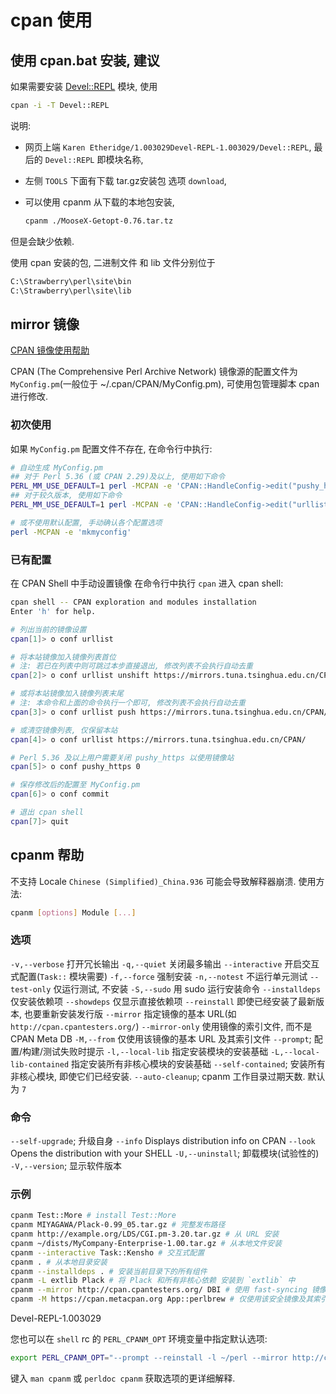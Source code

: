 # cpan 使用

## 使用 cpan.bat 安装, 建议

如果需要安装 [Devel::REPL](https://metacpan.org/pod/Devel::REPL) 模块, 使用

```bash
cpan -i -T Devel::REPL
```

说明:

+ 网页上端 `Karen Etheridge/1.003029Devel-REPL-1.003029/Devel::REPL`,
最后的 `Devel::REPL` 即模块名称,
+ 左侧 `TOOLS` 下面有下载 tar.gz安装包 选项 `download`,

+ 可以使用 cpanm 从下载的本地包安装,

    ```bash
    cpanm ./MooseX-Getopt-0.76.tar.tz
    ```

但是会缺少依赖.

使用 cpan 安装的包, 二进制文件 和 lib 文件分别位于

```bash
C:\Strawberry\perl\site\bin
C:\Strawberry\perl\site\lib
```

## mirror 镜像

[CPAN 镜像使用帮助](https://mirrors.tuna.tsinghua.edu.cn/help/CPAN/)

CPAN (The Comprehensive Perl Archive Network)
镜像源的配置文件为 `MyConfig.pm`(一般位于 ~/.cpan/CPAN/MyConfig.pm), 可使用包管理脚本 cpan 进行修改.

### 初次使用

如果 `MyConfig.pm` 配置文件不存在, 在命令行中执行:

```bash
# 自动生成 MyConfig.pm
## 对于 Perl 5.36 (或 CPAN 2.29)及以上, 使用如下命令
PERL_MM_USE_DEFAULT=1 perl -MCPAN -e 'CPAN::HandleConfig->edit("pushy_https", 0); CPAN::HandleConfig->edit("urllist", "unshift", "https://mirrors.tuna.tsinghua.edu.cn/CPAN/"); mkmyconfig'
## 对于较久版本, 使用如下命令
PERL_MM_USE_DEFAULT=1 perl -MCPAN -e 'CPAN::HandleConfig->edit("urllist", "unshift", "https://mirrors.tuna.tsinghua.edu.cn/CPAN/"); mkmyconfig'

# 或不使用默认配置, 手动确认各个配置选项
perl -MCPAN -e 'mkmyconfig'
```

### 已有配置

在 CPAN Shell 中手动设置镜像
在命令行中执行 `cpan` 进入 cpan shell:

```bash
cpan shell -- CPAN exploration and modules installation
Enter 'h' for help.

# 列出当前的镜像设置
cpan[1]> o conf urllist

# 将本站镜像加入镜像列表首位
# 注: 若已在列表中则可跳过本步直接退出, 修改列表不会执行自动去重
cpan[2]> o conf urllist unshift https://mirrors.tuna.tsinghua.edu.cn/CPAN/

# 或将本站镜像加入镜像列表末尾
# 注: 本命令和上面的命令执行一个即可, 修改列表不会执行自动去重
cpan[3]> o conf urllist push https://mirrors.tuna.tsinghua.edu.cn/CPAN/

# 或清空镜像列表, 仅保留本站
cpan[4]> o conf urllist https://mirrors.tuna.tsinghua.edu.cn/CPAN/

# Perl 5.36 及以上用户需要关闭 pushy_https 以使用镜像站
cpan[5]> o conf pushy_https 0

# 保存修改后的配置至 MyConfig.pm
cpan[6]> o conf commit

# 退出 cpan shell
cpan[7]> quit
```

## cpanm 帮助

不支持 Locale `Chinese (Simplified)_China.936` 可能会导致解释器崩溃.
使用方法:

```bash
cpanm [options] Module [...]
```

### 选项

`-v,--verbose` 打开冗长输出
`-q,--quiet` 关闭最多输出
`--interactive` 开启交互式配置(`Task::` 模块需要)
`-f,--force` 强制安装
`-n,--notest` 不运行单元测试
`--test-only` 仅运行测试, 不安装
`-S,--sudo` 用 sudo 运行安装命令
`--installdeps` 仅安装依赖项
`--showdeps` 仅显示直接依赖项
`--reinstall` 即使已经安装了最新版本, 也要重新安装发行版
`--mirror` 指定镜像的基本 URL(如 `http://cpan.cpantesters.org/`)
`--mirror-only` 使用镜像的索引文件, 而不是 CPAN Meta DB
`-M,--from` 仅使用该镜像的基本 URL 及其索引文件
`--prompt`; 配置/构建/测试失败时提示
`-l,--local-lib` 指定安装模块的安装基础
`-L,--local-lib-contained` 指定安装所有非核心模块的安装基础
`--self-contained`; 安装所有非核心模块, 即使它们已经安装.
`--auto-cleanup`; cpanm 工作目录过期天数. 默认为 `7`

### 命令

`--self-upgrade`; 升级自身
`--info` Displays distribution info on CPAN
`--look` Opens the distribution with your SHELL
`-U,--uninstall`; 卸载模块(试验性的)
`-V,--version`; 显示软件版本

### 示例

```bash
cpanm Test::More # install Test::More
cpanm MIYAGAWA/Plack-0.99_05.tar.gz # 完整发布路径
cpanm http://example.org/LDS/CGI.pm-3.20.tar.gz # 从 URL 安装
cpanm ~/dists/MyCompany-Enterprise-1.00.tar.gz # 从本地文件安装
cpanm --interactive Task::Kensho # 交互式配置
cpanm . # 从本地目录安装
cpanm --installdeps . # 安装当前目录下的所有组件
cpanm -L extlib Plack # 将 Plack 和所有非核心依赖 安装到 `extlib` 中
cpanm --mirror http://cpan.cpantesters.org/ DBI # 使用 fast-syncing 镜像
cpanm -M https://cpan.metacpan.org App::perlbrew # 仅使用该安全镜像及其索引
```

Devel-REPL-1.003029

您也可以在 `shell` rc 的 `PERL_CPANM_OPT` 环境变量中指定默认选项:

```bash
export PERL_CPANM_OPT="--prompt --reinstall -l ~/perl --mirror http://cpan.cpantesters.org"
```

键入 `man cpanm` 或 `perldoc cpanm` 获取选项的更详细解释.
